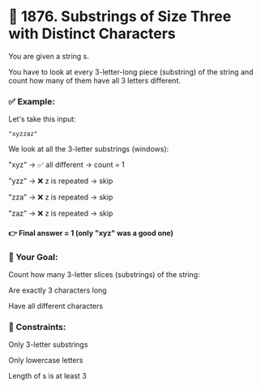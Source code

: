 # 🧠 1876. Substrings of Size Three with Distinct Characters

You are given a string s.

You have to look at every 3-letter-long piece (substring) of the string and count how many of them have all 3 letters different.

### ✅ Example:

Let's take this input:

```text
"xyzzaz"
```

We look at all the 3-letter substrings (windows):

"xyz" → ✅ all different → count = 1

"yzz" → ❌ z is repeated → skip

"zza" → ❌ z is repeated → skip

"zaz" → ❌ z is repeated → skip

#### 👉 Final answer = 1 (only "xyz" was a good one)

### 🎯 Your Goal:

Count how many 3-letter slices (substrings) of the string:

Are exactly 3 characters long

Have all different characters

### 🧠 Constraints:

Only 3-letter substrings

Only lowercase letters

Length of s is at least 3

